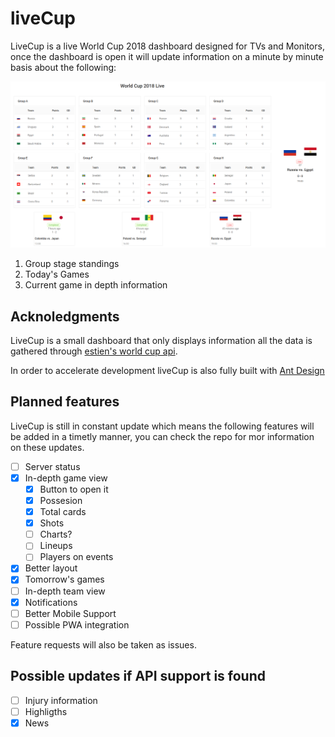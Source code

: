 # liveCup

LiveCup is a live World Cup 2018 dashboard designed for TVs and Monitors, once the dashboard is open it will update information on a minute by minute basis about the following:

![Group satge Screenshot](imgs/screen_1.png)

1. Group stage standings
2. Today's Games
3. Current game in depth information

## Acknoledgments

LiveCup is a small dashboard that only displays information all the data is gathered through [estien's world cup api](https://github.com/estiens/world_cup_json).

In order to accelerate development liveCup is also fully built with [Ant Design](https://ant.design/)

## Planned features
LiveCup is still in constant update which means the following features will be added in a timetly manner, you can check the repo for mor information on these updates.

- [ ] Server status
- [x] In-depth game view
    - [x] Button to open it
    - [x] Possesion
    - [x] Total cards
    - [x] Shots
    - [ ] Charts?
    - [ ] Lineups
    - [ ] Players on events
- [x] Better layout
- [x] Tomorrow's games
- [ ] In-depth team view
- [x] Notifications
- [ ] Better Mobile Support
- [ ] Possible PWA integration

Feature requests will also be taken as issues.

## Possible updates if API support is found
- [ ] Injury information
- [ ] Highligths
- [x] News